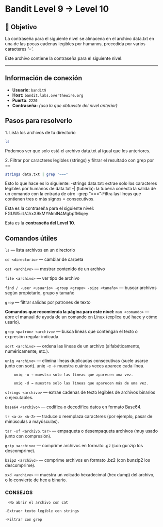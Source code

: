 # Bandit Level 9 → Level 10

## 🎯 Objetivo

La contraseña para el siguiente nivel se almacena en el archivo data.txt en una de las pocas cadenas legibles por humanos, precedida por varios caracteres ‘=’.


Este archivo contiene la contraseña para el siguiente nivel.

---
## Información de conexión

* **Usuario:** `bandit9`
* **Host:** `bandit.labs.overthewire.org`
* **Puerto:** `2220`
* **Contraseña:** *(usa la que obtuviste del nivel anterior)*

## Pasos para resolverlo

1️. Lista los archivos de tu directorio
```bash
ls
```
Podemos ver que solo está el archivo data.txt al igual que los anteriores.


2️. Filtrar por caracteres legibles (strings) y filtrar el resultado con grep por  ==

```bash
strings data.txt | grep "==="
```

Esto lo que hace es lo siguiente:
    -strings data.txt: extrae solo los caracteres legibles por humanos de data.txt
    -| (tubería): la tubería conecta la salida de un comando con la entrada de otro
    -grep "===":Filtra las líneas que contienen tres o más signos = consecutivos.

Esta es la contraseña para el siguiente nivel: FGUW5ilLVJrxX9kMYMmlN4MgbpfMiqey


 Esta es la **contraseña del Level 10**.

## Comandos útiles

`ls` — lista archivos en un directorio

`cd <directorio>` — cambiar de carpeta

`cat <archivo>` — mostrar contenido de un archivo

`file <archivo>` — ver tipo de archivo

`find / -user <usuario> -group <grupo> -size <tamaño>` — buscar archivos según propietario, grupo y tamaño

 `grep` — filtrar salidas por patrones de texto

 **Comandos que recomienda la página para este nivel:**
 `man <comando>` — abre el manual de ayuda de un comando en Linux (explica qué hace y cómo usarlo).

`grep <patrón> <archivo>` — busca líneas que contengan el texto o expresión regular indicada.

`sort <archivo>` — ordena las líneas de un archivo (alfabéticamente, numéricamente, etc.).

`uniq <archivo>` — elimina líneas duplicadas consecutivas (suele usarse junto con sort).
        uniq -c → muestra cuántas veces aparece cada línea.

        uniq -u → muestra solo las líneas que aparecen una vez.

        uniq -d → muestra solo las líneas que aparecen más de una vez.

`strings <archivo>` — extrae cadenas de texto legibles de archivos binarios o ejecutables.

`base64 <archivo>` — codifica o decodifica datos en formato Base64.

`tr <a-z> <A-Z>` — traduce o reemplaza caracteres (por ejemplo, pasar de minúsculas a mayúsculas).

`tar -xf <archivo.tar>` — empaqueta o desempaqueta archivos (muy usado junto con compresión).

`gzip <archivo>` — comprime archivos en formato .gz (con gunzip los descomprime).

`bzip2 <archivo>` — comprime archivos en formato .bz2 (con bunzip2 los descomprime).

`xxd <archivo>` — muestra un volcado hexadecimal (hex dump) del archivo, o lo convierte de hex a binario.
 


### CONSEJOS
     -No abrir el archivo con cat

    -Extraer texto legible con strings

    -Filtrar con grep


